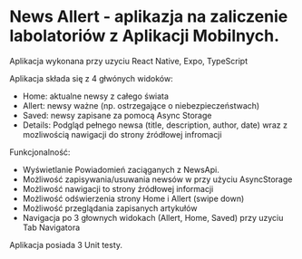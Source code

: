 # News Allert - aplikazja na zaliczenie labolatoriów z Aplikacji Mobilnych.


Aplikacja wykonana przy uzyciu React Native, Expo, TypeScript


Aplikacja składa się z 4 głwónych widoków:
- Home: aktualne newsy z całego świata
- Allert: newsy ważne (np. ostrzegające o niebezpieczeństwach)
- Saved: newsy zapisane za pomocą Async Storage
- Details: Podgląd pełnego newsa (title, description, author, date) wraz z mozliwością nawigacji do strony źródłowej infromacji


Funkcjonalność:
- Wyświetlanie Powiadomień zaciąganych z NewsApi. 
- Możliwość zapisywania/usuwania newsów w przy użyciu AsyncStorage
- Możliwość nawigacji to strony źródłowej informacji
- Możliwość odświerzenia strony Home i Allert (swipe down)
- Możliwość przeglądania zapisanych artykułów
- Navigacja po 3 głownych widokach (Allert, Home, Saved) przy uzyciu Tab Navigatora
 
 
 Aplikacja posiada 3 Unit testy.

